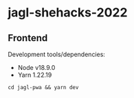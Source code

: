 # jagl-shehacks-2022

## Frontend

Development tools/dependencies:

  * Node v18.9.0
  * Yarn 1.22.19

`cd jagl-pwa && yarn dev`
